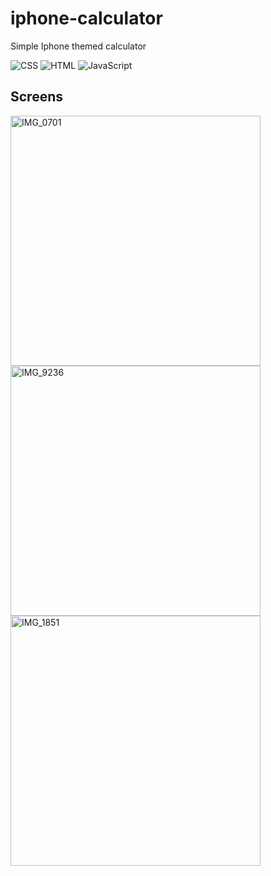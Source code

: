 # iphone-calculator
Simple Iphone themed calculator 

![CSS](https://img.shields.io/badge/CSS-1572B6?style=for-the-badge&logo=css3&logoColor=white)
![HTML](https://img.shields.io/badge/HTML-E34F26?style=for-the-badge&logo=html5&logoColor=white)
![JavaScript](https://img.shields.io/badge/JavaScript-F7DF1E?style=for-the-badge&logo=javascript&logoColor=black)

## Screens 

<img width="400" alt="IMG_0701" src="https://github.com/user-attachments/assets/4652c789-d4cb-4b58-87f2-a4ba2e360388"/>

<img width="400" alt="IMG_9236" src="https://github.com/user-attachments/assets/46e7d409-b414-4822-83ab-8c40fc877053"/>

<img width="400" alt="IMG_1851" src="https://github.com/user-attachments/assets/016ed17e-7065-425c-b812-ac05a4e7a18b"/>
